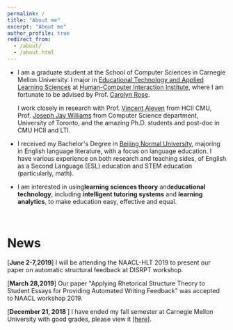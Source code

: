 ```yaml
---
permalink: /
title: "About me"
excerpt: "About me"
author_profile: true
redirect_from: 
  - /about/
  - /about.html
---
```


* I am a graduate student at the School of Computer Sciences in Carnegie Mellon University. I major in [Educational Technology and Applied Learning Sciences](https://metals.hcii.cmu.edu) at [Human-Computer Interaction Institute](https://hcii.cmu.edu), where I am fortunate to be advised by Prof. 
[Carolyn Rose](http://www.cs.cmu.edu/~cprose/).  

  I work closely in research with Prof. [Vincent Aleven](https://hcii.cmu.edu/people/vincent-aleven) from HCII CMU, Prof. [Joseph Jay Williams](http://www.josephjaywilliams.com) from Computer Science department, University of Toronto, and the amazing Ph.D. students and post-doc in CMU HCII and LTI.
* I received my Bachelor's Degree in [Beijing Normal University](https://english.bnu.edu.cn), majoring in English language literature, with a focus on language education. I have various experience on both research and teaching sides, of English as a Second Language (ESL) education and STEM education (particularly, math).
* I am interested in using**learning sciences theory** and**educational technology**, including **intelligent tutoring systems** and **learning analytics**, to make education easy, effective and equal.  
<br>

News
===

[<b>June 2-7,2019</b>] I will be attending the NAACL-HLT 2019 to present our paper on automatic structural feedback at DISRPT workshop.

[<b>March 28,2019</b>] Our paper "Applying Rhetorical Structure Theory to Student Essays for Providing Automated Writing Feedback" was accepted to NAACL workshop 2019.

[<b>December 21, 2018 </b>] I have ended my fall semester at Carnegie Mellon University with good grades, please view it [[here]](http://kexin-yang.github.io/files/CMU_transcript.pdf).
